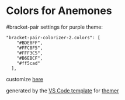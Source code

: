 # Colors for Anemones

[](light.png)
[](dark.png)

#bracket-pair settings for purple theme:

```
"bracket-pair-colorizer-2.colors": [
    "#BDE8FF",
    "#FFC8F5",
    "#FFF3C5",
    "#B6EBCF",
    "#ff5cad"
  ],
```

customize [here](https://themer.dev/?colors.dark.shade0=%23150049&colors.dark.shade7=%23e6dcff&colors.dark.accent0=%23ff009c&colors.dark.accent1=%23ffa685&colors.dark.accent2=%23fff3c5&colors.dark.accent3=%239bdabb&colors.dark.accent4=%238dbfff&colors.dark.accent5=%23ffc8f5&colors.dark.accent6=%232eacff&colors.dark.accent7=%23ff4ab9&colors.light.shade7=%23150049&colors.light.shade0=%23eae2ff&colors.light.accent0=%23f14100&colors.light.accent1=%2300bce1&colors.light.accent5=%23007699&colors.light.accent4=%23ed0090&colors.light.accent6=%230018b1&colors.light.accent3=%23009892&colors.light.accent2=%23750091&colors.light.accent7=%230024f3&activeColorSet=light&calculateIntermediaryShades.dark=true)

generated by the [VS Code template](https://github.com/mjswensen/themer/tree/master/cli/packages/themer-vscode) for [themer](https://github.com/mjswensen/themer)
